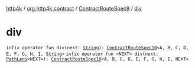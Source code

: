 [http4k](../../index.md) / [org.http4k.contract](../index.md) / [ContractRouteSpec9](index.md) / [div](./div.md)

# div

`infix operator fun div(next: `[`String`](https://kotlinlang.org/api/latest/jvm/stdlib/kotlin/-string/index.html)`): `[`ContractRouteSpec10`](../-contract-route-spec10/index.md)`<A, B, C, D, E, F, G, H, I, `[`String`](https://kotlinlang.org/api/latest/jvm/stdlib/kotlin/-string/index.html)`>`
`infix operator fun <NEXT> div(next: `[`PathLens`](../../org.http4k.lens/-path-lens/index.md)`<NEXT>): `[`ContractRouteSpec10`](../-contract-route-spec10/index.md)`<A, B, C, D, E, F, G, H, I, NEXT>`
